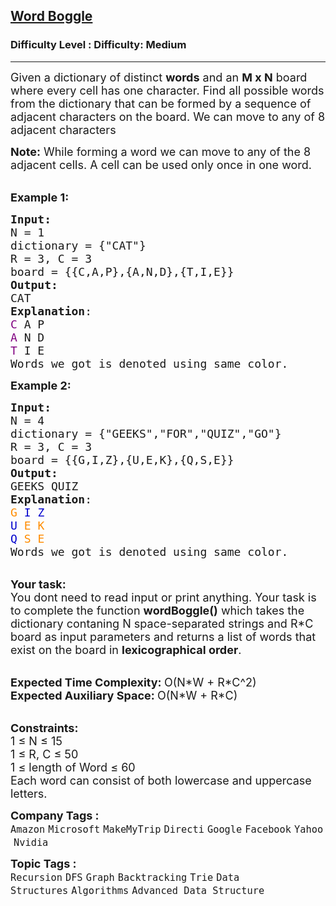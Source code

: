 <h2><a href="https://www.geeksforgeeks.org/problems/word-boggle4143/1?page=2&category=Graph,DFS,BFS&sortBy=difficulty">Word Boggle</a></h2><h3>Difficulty Level : Difficulty: Medium</h3><hr><div class="problems_problem_content__Xm_eO"><p><span style="font-size: 18px;">Given a dictionary of distinct <strong>words</strong> and an <strong>M x N</strong> board where every cell has one character. Find all possible words from the dictionary that can be formed by a sequence of adjacent characters on the board. We can move to any of 8 adjacent characters</span></p>
<p><span style="font-size: 18px;"><strong>Note:</strong>&nbsp;While forming a word we can move to&nbsp;any of the 8 adjacent cells. A&nbsp;cell can be used&nbsp;only once in one word.</span></p>
<p><br><span style="font-size: 18px;"><strong>Example 1:</strong></span></p>
<pre><span style="font-size: 18px;"><strong>Input: 
</strong>N = 1
dictionary = {"CAT"}
R = 3, C = 3
board = {{C,A,P},{A,N,D},{T,I,E}}
<strong>Output:</strong>
CAT
<strong>Explanation</strong>: 
<span style="color: #800080;">C</span> A P
<span style="color: #800080;">A</span> N D
<span style="color: #800080;">T</span> I E
Words we got is denoted using same color.</span>
</pre>
<p><span style="font-size: 18px;"><strong>Example 2:</strong></span></p>
<pre><span style="font-size: 18px;"><strong>Input:</strong>
N = 4
dictionary = {"GEEKS","FOR","QUIZ","GO"}
R = 3, C = 3 
board = {{G,I,Z},{U,E,K},{Q,S,E}}
<strong>Output:</strong>
GEEKS QUIZ
<strong>Explanation</strong>: 
<span style="color: #ff8c00;">G</span> <span style="color: #0000cd;">I</span> <span style="color: #0000cd;">Z</span>
<span style="color: #0000cd;">U</span> <span style="color: #ff8c00;">E</span> <span style="color: #ff8c00;">K</span>
<span style="color: #0000cd;">Q</span> <span style="color: #ff8c00;">S</span> <span style="color: #ff8c00;">E</span> 
Words we got is denoted using same color.</span>
</pre>
<p><br><span style="font-size: 18px;"><strong>Your task:</strong><br>You dont need to read input or print anything. Your task is to complete the function&nbsp;<strong>wordBoggle()</strong>&nbsp;which takes the dictionary contaning N&nbsp;space-separated strings and R*C board </span><span style="font-size: 18px;">as input parameters and returns a list of&nbsp;words that exist on the board in <strong>lexicographical order</strong>.</span></p>
<p><br><span style="font-size: 18px;"><strong>Expected Time Complexity:&nbsp;</strong>O(N*W + R*C^2)<br><strong>Expected Auxiliary Space:&nbsp;</strong>O(N*W + R*C)</span></p>
<p><br><span style="font-size: 18px;"><strong>Constraints:</strong><br>1 ≤ N&nbsp;≤ 15<br>1 ≤ R, C&nbsp;≤ 50<br>1 ≤ length of Word&nbsp;≤ 60<br>Each word can consist of both lowercase and uppercase letters.</span></p></div><p><span style=font-size:18px><strong>Company Tags : </strong><br><code>Amazon</code>&nbsp;<code>Microsoft</code>&nbsp;<code>MakeMyTrip</code>&nbsp;<code>Directi</code>&nbsp;<code>Google</code>&nbsp;<code>Facebook</code>&nbsp;<code>Yahoo</code>&nbsp;<code>Nvidia</code>&nbsp;<br><p><span style=font-size:18px><strong>Topic Tags : </strong><br><code>Recursion</code>&nbsp;<code>DFS</code>&nbsp;<code>Graph</code>&nbsp;<code>Backtracking</code>&nbsp;<code>Trie</code>&nbsp;<code>Data Structures</code>&nbsp;<code>Algorithms</code>&nbsp;<code>Advanced Data Structure</code>&nbsp;
